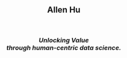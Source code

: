 
<!--
<div id="header" align="center">
  <img src="INSERT LINK TO PIXEL ART HERE" width="100"/>
</div>
-->
<div id="header" align="center">
<h2><strong>Allen Hu</strong><br /></h2>
<br />
<h3>
<em>Unlocking Value </em><br />
<em>  through human-centric data science.<br /> </em>
</h3>
</div>


<!--
**ayhu414/ayhu414** is a ✨ _special_ ✨ repository because its `README.md` (this file) appears on your GitHub profile.

Here are some ideas to get you started:

- 🔭 I’m currently working on ...
- 🌱 I’m currently learning ...
- 👯 I’m looking to collaborate on ...
- 🤔 I’m looking for help with ...
- 💬 Ask me about ...
- 📫 How to reach me: ...
- 😄 Pronouns: ...
- ⚡ Fun fact: ...
-->
